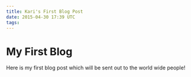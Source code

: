 ```yaml
---
title: Kari's First Blog Post
date: 2015-04-30 17:39 UTC
tags:
---
```


<h1>My First Blog</h1>
<p>Here is my first blog post which will be sent out to the world wide people!</p>